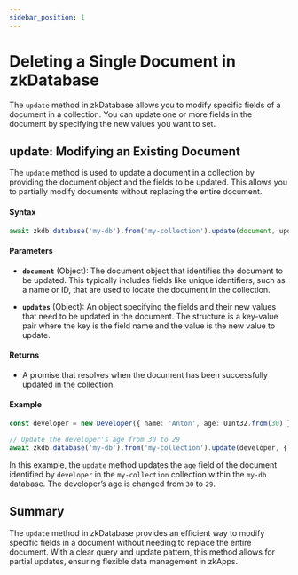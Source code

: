 ```yaml
---
sidebar_position: 1
---
```


# Deleting a Single Document in zkDatabase
The `update` method in zkDatabase allows you to modify specific fields of a document in a collection. You can update one or more fields in the document by specifying the new values you want to set.

## update: Modifying an Existing Document

The `update` method is used to update a document in a collection by providing the document object and the fields to be updated. This allows you to partially modify documents without replacing the entire document.

#### Syntax
```ts
await zkdb.database('my-db').from('my-collection').update(document, updates);
```

#### Parameters
- **`document`** (Object): The document object that identifies the document to be updated. This typically includes fields like unique identifiers, such as a name or ID, that are used to locate the document in the collection.

- **`updates`** (Object): An object specifying the fields and their new values that need to be updated in the document. The structure is a key-value pair where the key is the field name and the value is the new value to update.

#### Returns
- A promise that resolves when the document has been successfully updated in the collection.

#### Example
```ts
const developer = new Developer({ name: 'Anton', age: UInt32.from(30) });

// Update the developer's age from 30 to 29
await zkdb.database('my-db').from('my-collection').update(developer, { age: 29 });
```

In this example, the `update` method updates the `age` field of the document identified by `developer` in the `my-collection` collection within the `my-db` database. The developer’s age is changed from `30` to `29`.

## Summary

The `update` method in zkDatabase provides an efficient way to modify specific fields in a document without needing to replace the entire document. With a clear query and update pattern, this method allows for partial updates, ensuring flexible data management in zkApps.